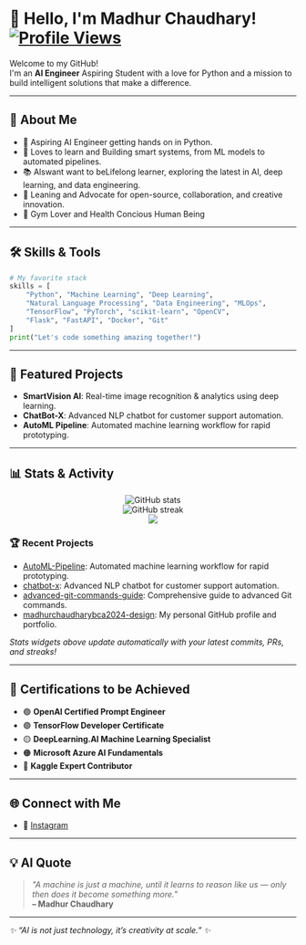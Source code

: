 # 🤖 Hello, I'm Madhur Chaudhary! [![Profile Views](https://komarev.com/ghpvc/?username=madhurchaudharybca2024-design&style=flat-square)](https://github.com/madhurchaudharybca2024-design)

Welcome to my GitHub!  
I'm an **AI Engineer** Aspiring Student with a love for Python and a mission to build intelligent solutions that make a difference.

---

## 🧠 About Me

- 🚀 Aspiring AI Engineer getting hands on in Python.
- 🎯 Loves to learn and Building smart systems, from ML models to automated pipelines.
- 📚 Alswant want to beLifelong learner, exploring the latest in AI, deep learning, and data engineering.
- 🧾 Leaning and Advocate for open-source, collaboration, and creative innovation.
- 🚀 Gym Lover and Health Concious Human Being
---

## 🛠️ Skills & Tools

```python
# My favorite stack
skills = [
    "Python", "Machine Learning", "Deep Learning",
    "Natural Language Processing", "Data Engineering", "MLOps",
    "TensorFlow", "PyTorch", "scikit-learn", "OpenCV",
    "Flask", "FastAPI", "Docker", "Git"
]
print("Let's code something amazing together!")
```

---

## 🌟 Featured Projects

- **SmartVision AI**: Real-time image recognition & analytics using deep learning.
- **ChatBot-X**: Advanced NLP chatbot for customer support automation.
- **AutoML Pipeline**: Automated machine learning workflow for rapid prototyping.

---

## 📊 Stats & Activity

<p align="center">
  <img src="https://github-readme-stats.vercel.app/api?username=madhurchaudharybca2024-design&show_icons=true&theme=algolia" alt="GitHub stats" />
  <br>
  <img src="https://github-readme-streak-stats.herokuapp.com/?user=madhurchaudharybca2024-design&theme=algolia" alt="GitHub streak" />
  <br>
  <img src="https://github-profile-summary-cards.vercel.app/api/cards/profile-details?username=madhurchaudharybca2024-design&theme=github_dark" />
</p>

### 🏆 Recent Projects
- [AutoML-Pipeline](https://github.com/madhurchaudharybca2024-design/AutoML-Pipeline): Automated machine learning workflow for rapid prototyping.
- [chatbot-x](https://github.com/madhurchaudharybca2024-design/chatbot-x): Advanced NLP chatbot for customer support automation.
- [advanced-git-commands-guide](https://github.com/madhurchaudharybca2024-design/advanced-git-commands-guide): Comprehensive guide to advanced Git commands.
- [madhurchaudharybca2024-design](https://github.com/madhurchaudharybca2024-design/madhurchaudharybca2024-design): My personal GitHub profile and portfolio.

_Stats widgets above update automatically with your latest commits, PRs, and streaks!_

---

## 🏅 Certifications to be Achieved

- 🟢 **OpenAI Certified Prompt Engineer**
- 🟣 **TensorFlow Developer Certificate**
- 🟡 **DeepLearning.AI Machine Learning Specialist**
- 🟠 **Microsoft Azure AI Fundamentals**
- 🔵 **Kaggle Expert Contributor**

---

## 🌐 Connect with Me

- 📸 [Instagram](https://www.instagram.com/memadhurchaudhary)

---

## 💡 AI Quote

> _"A machine is just a machine, until it learns to reason like us — only then does it become something more._"  
> **– Madhur Chaudhary**

---

_✨ “AI is not just technology, it’s creativity at scale.” ✨_
